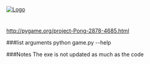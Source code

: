 [![Logo](http://i.imgur.com/FGIpYW6.png)](http://i.imgur.com)
#
http://pygame.org/project-Pong-2878-4685.html

###list arguments
    python game.py --help

###Notes
The exe is not updated as much as the code
